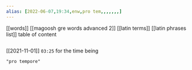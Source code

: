 ```yaml
---
alias: [2022-06-07,19:34,enw,pro tem,,,,,,,]
---
```

[[words]] [[magoosh gre words advanced 2]] [[latin terms]] [[latin phrases list]]
table of content
```toc
```
[[2021-11-01]] `03:25`
for the time being
```query
"pro tempore"
```